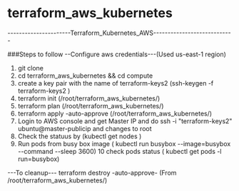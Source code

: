 # terraform_aws_kubernetes
----------------------Terraform_Kubernetes_AWS----------------------------

###Steps to follow
--Configure aws credentials---(Used us-east-1 region)
1. git clone
2. cd terraform_aws_kubernetes && cd compute
3. create a key pair with the name of terraform-keys2 (ssh-keygen -f terraform-keys2 )
4. terraform init (/root/terraform_aws_kubernetes/)
5. terraform plan (/root/terraform_aws_kubernetes/)
6. terraform apply -auto-approve (/root/terraform_aws_kubernetes/)
7. Login to AWS console and get Master IP and do ssh -i "terraform-keys2" ubuntu@master-publicip and changes to root
8. Check the statuus by (kubectl get nodes )
9. Run pods from busy box image ( kubectl run busybox --image=busybox --command --sleep 3600)
10 check pods status ( kubectl get pods -l run=busybox)


---To cleanup---
terraform destroy -auto-approve- (From /root/terraform_aws_kubernetes/)
